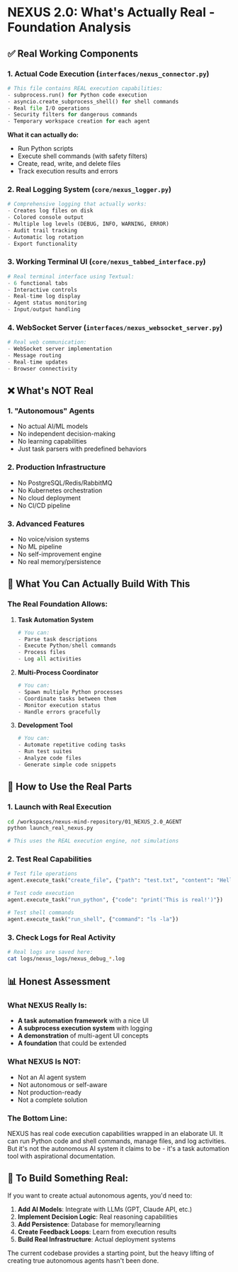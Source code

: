 # NEXUS 2.0: What's Actually Real - Foundation Analysis

## ✅ Real Working Components

### 1. **Actual Code Execution** (`interfaces/nexus_connector.py`)
```python
# This file contains REAL execution capabilities:
- subprocess.run() for Python code execution
- asyncio.create_subprocess_shell() for shell commands
- Real file I/O operations
- Security filters for dangerous commands
- Temporary workspace creation for each agent
```

**What it can actually do:**
- Run Python scripts
- Execute shell commands (with safety filters)
- Create, read, write, and delete files
- Track execution results and errors

### 2. **Real Logging System** (`core/nexus_logger.py`)
```python
# Comprehensive logging that actually works:
- Creates log files on disk
- Colored console output
- Multiple log levels (DEBUG, INFO, WARNING, ERROR)
- Audit trail tracking
- Automatic log rotation
- Export functionality
```

### 3. **Working Terminal UI** (`core/nexus_tabbed_interface.py`)
```python
# Real terminal interface using Textual:
- 6 functional tabs
- Interactive controls
- Real-time log display
- Agent status monitoring
- Input/output handling
```

### 4. **WebSocket Server** (`interfaces/nexus_websocket_server.py`)
```python
# Real web communication:
- WebSocket server implementation
- Message routing
- Real-time updates
- Browser connectivity
```

## ❌ What's NOT Real

### 1. **"Autonomous" Agents**
- No actual AI/ML models
- No independent decision-making
- No learning capabilities
- Just task parsers with predefined behaviors

### 2. **Production Infrastructure**
- No PostgreSQL/Redis/RabbitMQ
- No Kubernetes orchestration
- No cloud deployment
- No CI/CD pipeline

### 3. **Advanced Features**
- No voice/vision systems
- No ML pipeline
- No self-improvement engine
- No real memory/persistence

## 🔧 What You Can Actually Build With This

### The Real Foundation Allows:

1. **Task Automation System**
   ```python
   # You can:
   - Parse task descriptions
   - Execute Python/shell commands
   - Process files
   - Log all activities
   ```

2. **Multi-Process Coordinator**
   ```python
   # You can:
   - Spawn multiple Python processes
   - Coordinate tasks between them
   - Monitor execution status
   - Handle errors gracefully
   ```

3. **Development Tool**
   ```python
   # You can:
   - Automate repetitive coding tasks
   - Run test suites
   - Analyze code files
   - Generate simple code snippets
   ```

## 🚀 How to Use the Real Parts

### 1. Launch with Real Execution
```bash
cd /workspaces/nexus-mind-repository/01_NEXUS_2.0_AGENT
python launch_real_nexus.py

# This uses the REAL execution engine, not simulations
```

### 2. Test Real Capabilities
```python
# Test file operations
agent.execute_task("create_file", {"path": "test.txt", "content": "Hello"})

# Test code execution
agent.execute_task("run_python", {"code": "print('This is real!')"})

# Test shell commands
agent.execute_task("run_shell", {"command": "ls -la"})
```

### 3. Check Logs for Real Activity
```bash
# Real logs are saved here:
cat logs/nexus_logs/nexus_debug_*.log
```

## 📊 Honest Assessment

### What NEXUS Really Is:
- **A task automation framework** with a nice UI
- **A subprocess execution system** with logging
- **A demonstration** of multi-agent UI concepts
- **A foundation** that could be extended

### What NEXUS Is NOT:
- Not an AI agent system
- Not autonomous or self-aware
- Not production-ready
- Not a complete solution

### The Bottom Line:
NEXUS has real code execution capabilities wrapped in an elaborate UI. It can run Python code and shell commands, manage files, and log activities. But it's not the autonomous AI system it claims to be - it's a task automation tool with aspirational documentation.

## 🔨 To Build Something Real:

If you want to create actual autonomous agents, you'd need to:

1. **Add AI Models**: Integrate with LLMs (GPT, Claude API, etc.)
2. **Implement Decision Logic**: Real reasoning capabilities
3. **Add Persistence**: Database for memory/learning
4. **Create Feedback Loops**: Learn from execution results
5. **Build Real Infrastructure**: Actual deployment systems

The current codebase provides a starting point, but the heavy lifting of creating true autonomous agents hasn't been done.